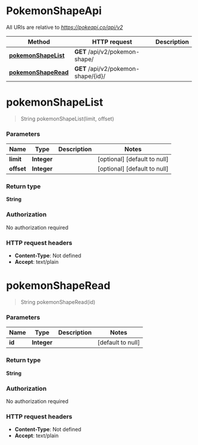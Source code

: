 # PokemonShapeApi

All URIs are relative to *https://pokeapi.co/api/v2*

Method | HTTP request | Description
------------- | ------------- | -------------
[**pokemonShapeList**](PokemonShapeApi.md#pokemonShapeList) | **GET** /api/v2/pokemon-shape/ | 
[**pokemonShapeRead**](PokemonShapeApi.md#pokemonShapeRead) | **GET** /api/v2/pokemon-shape/{id}/ | 


<a name="pokemonShapeList"></a>
# **pokemonShapeList**
> String pokemonShapeList(limit, offset)



### Parameters

Name | Type | Description  | Notes
------------- | ------------- | ------------- | -------------
 **limit** | **Integer**|  | [optional] [default to null]
 **offset** | **Integer**|  | [optional] [default to null]

### Return type

**String**

### Authorization

No authorization required

### HTTP request headers

- **Content-Type**: Not defined
- **Accept**: text/plain

<a name="pokemonShapeRead"></a>
# **pokemonShapeRead**
> String pokemonShapeRead(id)



### Parameters

Name | Type | Description  | Notes
------------- | ------------- | ------------- | -------------
 **id** | **Integer**|  | [default to null]

### Return type

**String**

### Authorization

No authorization required

### HTTP request headers

- **Content-Type**: Not defined
- **Accept**: text/plain

